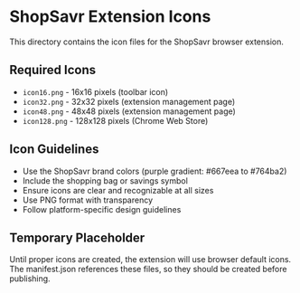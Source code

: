 # ShopSavr Extension Icons

This directory contains the icon files for the ShopSavr browser extension.

## Required Icons

- `icon16.png` - 16x16 pixels (toolbar icon)
- `icon32.png` - 32x32 pixels (extension management page)
- `icon48.png` - 48x48 pixels (extension management page)
- `icon128.png` - 128x128 pixels (Chrome Web Store)

## Icon Guidelines

- Use the ShopSavr brand colors (purple gradient: #667eea to #764ba2)
- Include the shopping bag or savings symbol
- Ensure icons are clear and recognizable at all sizes
- Use PNG format with transparency
- Follow platform-specific design guidelines

## Temporary Placeholder

Until proper icons are created, the extension will use browser default icons.
The manifest.json references these files, so they should be created before publishing.